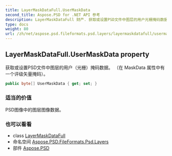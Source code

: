 ```yaml
---
title: LayerMaskDataFull.UserMaskData
second_title: Aspose.PSD for .NET API 参考
description: LayerMaskDataFull 财产. 获取或设置PSD文件中图层的用户光栅掩码数据 在 MaskData 属性中有一个评级矢量掩码
type: docs
weight: 80
url: /zh/net/aspose.psd.fileformats.psd.layers/layermaskdatafull/usermaskdata/
---
```

## LayerMaskDataFull.UserMaskData property

获取或设置PSD文件中图层的用户（光栅）掩码数据。 （在 MaskData 属性中有一个评级矢量掩码）。

```csharp
public byte[] UserMaskData { get; set; }
```

### 适当的价值

PSD图像中的图层图像数据。

### 也可以看看

* class [LayerMaskDataFull](../)
* 命名空间 [Aspose.PSD.FileFormats.Psd.Layers](../../layermaskdatafull/)
* 部件 [Aspose.PSD](../../../)


